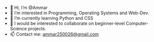 - 👋 Hi, I’m @Ammar
- 👀 I’m interested in Programming, Operating Systems and Web-Dev.
- 🌱 I’m currently learning Python and CSS 
- 💞️ I would be interested to collaborate on beginner-level Computer-Science projects.
- 📫 Contact me: ammar250026@gmail.com

<!---
skarrred/skarrred is a ✨ special ✨ repository because its `README.md` (this file) appears on your GitHub profile.
You can click the Preview link to take a look at your changes.
--->
